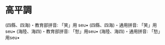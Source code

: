 # 高平調

(四縣、四海)・教育部拼音: 「笑」用 seu▪︎
(四縣、四海)・通用拼音: 「笑」用 seu▪︎
(海陸、海四)・教育部拼音: 「愁」用seu▪︎
(海陸、海四)・通用拼音: 「愁」用seu▪︎